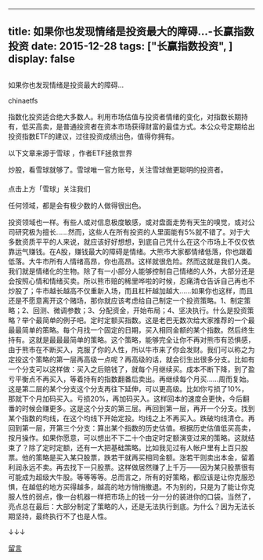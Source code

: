 
---
title:  如果你也发现情绪是投资最大的障碍...-长赢指数投资
date: 2015-12-28
tags: ["长赢指数投资", ]
display: false
---


## 



如果你也发现情绪是投资最大的障碍...




chinaetfs




指数化投资适合绝大多数人。利用市场估值与投资者情绪的变化，对指数长期持有，低买高卖，是普通投资者在资本市场获得财富的最佳方式。本公众号定期给出投资指数ETF的建议，过往投资成绩出色，值得你拥有。



以下文章来源于雪球
，作者ETF拯救世界


炒股，看雪球就够了。雪球唯一官方账号，关注雪球做更聪明的投资者。

#### 

#### 

#### 

点击上方「雪球」关注我们



任何领域，都是会有极少数的人做得很出色。

投资领域也一样。有些人或对信息极度敏感，或对盘面走势有天生的嗅觉，或对公司研究极为擅长……然而，这些人在所有投资的人里面能有5%就不错了。对于大多数资质平平的人来说，就应该好好想想，到底自己凭什么在这个市场上不仅仅依靠运气赚钱。在A股，赚钱最大的障碍是情绪。大熊市大家都情绪低落，你也跟着低落。大牛市所有人情绪高昂，你也高昂。这样就很危险。然而这就是我们人类。我们就是情绪化的生物。除了有一小部分人能够控制自己情绪的人外，大部分还是会按照心情和情绪买卖。所以熊市赔的稀里哗啦的时候，忍痛清仓告诉自己再也不炒股了；牛市越长越高不仅重新入场，而且杠杆越加越大……如果你也这样，而且还是不愿意离开这个赌场，那你就应该考虑给自己制定一个投资策略。1、制定策略；2、回测、微调参数；3、分配资金，开始布局；4、坚决执行。什么是投资策略？举个最简单的例子吧。定时定额买指数。这是老巴无数次给大家推荐的一个最最最简单的策略。每个月找一个固定的日期，买入相同金额的某个指数。然后终生持有。这就是最最最简单的策略。这个策略，能够完全让你不再对熊市有恐惧感，由于熊市在不断买入，克服了你的人性，所以牛市来了你会发财。我们可以称之为定投这个策略的第一层再高级一点呢？再高级的话，就会衍生出很多分支。比如有一个分支可以这样做：买入之后赔钱了，就每个月继续买。成本不断下降，到了盈亏平衡点不再买入，等着持有的指数翻番后卖出。再继续每个月买……周而复始。这是第二层的某个分支这个分支再往下延伸，可以更高级。比如你亏损了10%，那就下个月加码买入。亏损20%，再加码买入。这样回本的速度会更快，今后翻番的时候会赚更多。这是这个分支的第三层。再回到第一层，再开一个分支。找到某个指数的均线，在这个均线下开始定投。均线之上不再买入。跌破均线清仓。再回到第一层，开第三个分支：算出某个指数的历史估值。根据历史估值低买高卖，按月操作。如果你愿意，可以想出不下二十个由定时定额演变过来的策略。这就结束了？除了定时定额，还有一大把基础策略。比如我见过有人帐户里有上百只股票。他的策略是买入某只股票，跌若干就再买相同金额。涨若干则卖出本金，留着利润永远不卖。再去找下一只股票。这样做居然赚了上千万——因为某只股票很有可能成为超级大牛股。等等等等。总而言之，所有的好策略，都应该是让你克服恐惧，在越低的地方买得越多，越高的地方悄悄撤退。不为别的，只是为了能让你克服人性的弱点，像一台机器一样把市场上的钱一分一分的装进你的口袋。当然了，亮点总在最后：大部分制定了策略的人，还是无法执行到底。为什么？因为无法长期坚持，最终执行不了也是人性。



↓↓↓









[留言](javascript:;)



